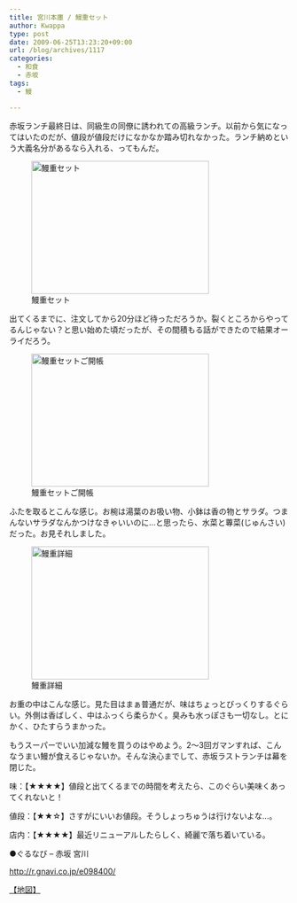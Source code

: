 ```yaml
---
title: 宮川本廛 / 鰻重セット
author: Kwappa
type: post
date: 2009-06-25T13:23:20+09:00
url: /blog/archives/1117
categories:
  - 和食
  - 赤坂
tags:
  - 鰻

---
```

赤坂ランチ最終日は、同級生の同僚に誘われての高級ランチ。以前から気になってはいたのだが、値段が値段だけになかなか踏み切れなかった。ランチ納めという大義名分があるなら入れる、ってもんだ。
  
<figure id="attachment_1118" aria-describedby="caption-attachment-1118" style="width: 320px" class="wp-caption aligncenter"><img src="/blog/images/2009/07/09-06-25_13-21.jpg" alt="鰻重セット" title="鰻重セット" width="320" height="240" class="size-medium wp-image-1118" /><figcaption id="caption-attachment-1118" class="wp-caption-text">鰻重セット</figcaption></figure>
  
出てくるまでに、注文してから20分ほど待っただろうか。裂くところからやってるんじゃない？と思い始めた頃だったが、その間積もる話ができたので結果オーライだろう。
  
<!--more-->


  
<figure id="attachment_1119" aria-describedby="caption-attachment-1119" style="width: 320px" class="wp-caption alignleft"><img src="/blog/images/2009/07/09-06-25_13-22.jpg" alt="鰻重セットご開帳" title="鰻重セットご開帳" width="320" height="240" class="size-medium wp-image-1119" /><figcaption id="caption-attachment-1119" class="wp-caption-text">鰻重セットご開帳</figcaption></figure>
  
ふたを取るとこんな感じ。お椀は湯葉のお吸い物、小鉢は香の物とサラダ。つまんないサラダなんかつけなきゃいいのに…と思ったら、水菜と蓴菜(じゅんさい)だった。お見それしました。<br style="clear:both;" />
  
<figure id="attachment_1120" aria-describedby="caption-attachment-1120" style="width: 320px" class="wp-caption alignright"><img src="/blog/images/2009/07/09-06-25_13-23.jpg" alt="鰻重詳細" title="鰻重詳細" width="320" height="240" class="size-medium wp-image-1120" /><figcaption id="caption-attachment-1120" class="wp-caption-text">鰻重詳細</figcaption></figure>
  
お重の中はこんな感じ。見た目はまぁ普通だが、味はちょっとびっくりするぐらい。外側は香ばしく、中はふっくら柔らかく。臭みも水っぽさも一切なし。とにかく、ひたすらうまかった。<br style="clear:both;" />
  
もうスーパーでいい加減な鰻を買うのはやめよう。2～3回ガマンすれば、こんなうまい鰻が食えるじゃないか。そんな決心までして、赤坂ラストランチは幕を閉じた。
  
味：【★★★★】値段と出てくるまでの時間を考えたら、このぐらい美味くあってくれないと！
  
値段：【★★☆】さすがにいいお値段。そうしょっちゅうは行けないよな…。
  
店内：【★★★★】最近リニューアルしたらしく、綺麗で落ち着いている。
  
●ぐるなび &#8211; 赤坂 宮川
  
http://r.gnavi.co.jp/e098400/
  
<a href="http://maps.google.co.jp/maps?lr=lang_ja&#038;oe=utf-8&#038;client=firefox-a&#038;ie=UTF8&#038;q=%E5%AE%AE%E5%B7%9D%E3%80%80%E8%B5%A4%E5%9D%82&#038;fb=1&#038;split=1&#038;gl=jp&#038;cid=16516596142576342363&#038;li=lmd&#038;z=16&#038;iwloc=A" target="_blank" rel="noopener noreferrer">【地図】</a>
